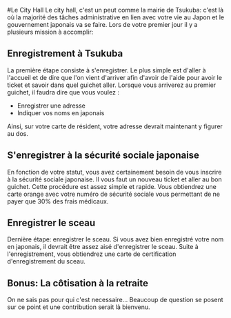 #Le City Hall
Le city hall, c'est un peut comme la mairie de Tsukuba: c'est là où la majorité des tâches administrative en lien avec votre vie au Japon et le gouvernement japonais va se faire. Lors de votre premier jour il y a plusieurs mission à accomplir:

## Enregistrement à Tsukuba
La première étape consiste à s'enregistrer. Le plus simple est d'aller à l'accueil et de dire que l'on vient d'arriver afin d'avoir de l'aide pour avoir le ticket et savoir dans quel guichet aller. Lorsque vous arriverez au premier guichet, il faudra dire que vous voulez :
- Enregistrer une adresse
- Indiquer vos noms en japonais

Ainsi, sur votre carte de résident, votre adresse devrait maintenant y figurer au dos. 

## S'enregistrer à la sécurité sociale japonaise
En fonction de votre statut, vous avez certainement besoin de vous inscrire à la sécurité sociale japonaise. Il vous faut un nouveau ticket et aller au bon guichet. Cette procédure est assez simple et rapide. Vous obtiendrez une carte orange avec votre numéro de sécurité sociale vous permettant de ne payer que 30% des frais médicaux.

## Enregistrer le sceau
Dernière étape: enregistrer le sceau. Si vous avez bien enregistré votre nom en japonais, il devrait être assez aisé d'enregistrer le sceau. Suite à l'enregistrement, vous obtiendrez une carte de certification d'enregistrement du sceau. 

## Bonus: La côtisation à la retraite
On ne sais pas pour qui c'est necessaire... Beaucoup de question se posent sur ce point et une contribution serait là bienvenu. 
